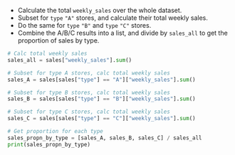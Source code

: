 - Calculate the total `weekly_sales` over the whole dataset.
- Subset for `type` `"A"` stores, and calculate their total weekly sales.
- Do the same for `type` `"B"` and `type` `"C"` stores.
- Combine the A/B/C results into a list, and divide by `sales_all` to get the proportion of sales by type.
```Python
# Calc total weekly sales
sales_all = sales["weekly_sales"].sum()

# Subset for type A stores, calc total weekly sales
sales_A = sales[sales["type"] == "A"]["weekly_sales"].sum()

# Subset for type B stores, calc total weekly sales
sales_B = sales[sales["type"] == "B"]["weekly_sales"].sum()

# Subset for type C stores, calc total weekly sales
sales_C = sales[sales["type"] == "C"]["weekly_sales"].sum()

# Get proportion for each type
sales_propn_by_type = [sales_A, sales_B, sales_C] / sales_all
print(sales_propn_by_type)
```
